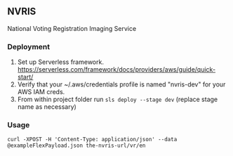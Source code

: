 ## NVRIS

National Voting Registration Imaging Service

### Deployment

1.  Set up Serverless framework. https://serverless.com/framework/docs/providers/aws/guide/quick-start/
2.  Verify that your ~/.aws/credentials profile is named "nvris-dev" for your AWS IAM creds.
3.  From within project folder run `sls deploy --stage dev` (replace stage name as necessary)

### Usage

```
curl -XPOST -H 'Content-Type: application/json' --data @exampleFlexPayload.json the-nvris-url/vr/en
```
